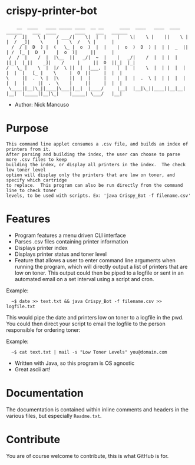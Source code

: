 # crispy-printer-bot  
        __  ____   ____ _____ ____  __ __      ____  ____   ____  ____   ______    ___  ____       ____    ___   ______ 
       /  ]|    \ |    / ___/|    \|  |  |    |    \|    \ |    ||    \ |      |  /  _]|    \     |    \  /   \ |      |
      /  / |  D  ) |  (   \_ |  o  )  |  |    |  o  )  D  ) |  | |  _  ||      | /  [_ |  D  )    |  o  )|     ||      |
     /  /  |    /  |  |\__  ||   _/|  ~  |    |   _/|    /  |  | |  |  ||_|  |_||    _]|    /     |     ||  O  ||_|  |_|
    /   \_ |    \  |  |/  \ ||  |  |___, |    |  |  |    \  |  | |  |  |  |  |  |   [_ |    \     |  O  ||     |  |  |  
    \     ||  .  \ |  |\    ||  |  |     |    |  |  |  .  \ |  | |  |  |  |  |  |     ||  .  \    |     ||     |  |  |  
     \____||__|\_||____|\___||__|  |____/     |__|  |__|\_||____||__|__|  |__|  |_____||__|\_|    |_____| \___/   |__|  
    
- Author: Nick Mancuso 

Purpose
=======

    This command line applet consumes a .csv file, and builds an index of printers from it.               
    After parsing and building the index, the user can choose to parse more .csv files to keep             
    building the index, or display all printers in the index.  The check low toner level                    
    option will display only the printers that are low on toner, and specify which cartridge         
    to replace.  This program can also be run directly from the command line to check toner                  
    levels, to be used with scripts. Ex: 'java Crispy_Bot -f filename.csv'  
    
Features
========

- Program features a menu driven CLI interface
- Parses .csv files containing printer information
- Displays printer index
- Displays printer status and toner level
- Feature that allows a user to enter command line arguments when running the program, which will directly output a list of printers that are low on toner. This output could then be piped to a logfile or sent in an automated email on a set interval using a script and cron.

Example:

      ~$ date >> text.txt && java Crispy_Bot -f filename.csv >> logfile.txt
    
  This would pipe the date and printers low on toner to a logfile in the pwd. 
  You could then direct your script to email the logfile to the person responsible for ordering toner:
  
  Example:
      
      ~$ cat text.txt | mail -s "Low Toner Levels" you@domain.com


- Written with Java, so this program is OS agnostic
- Great ascii art!

Documentation
=============
The documentation is contained within inline comments and headers in the various files, but especially `Readme.txt`.

Contribute
==========

You are of course welcome to contribute, this is what GitHub is for.

